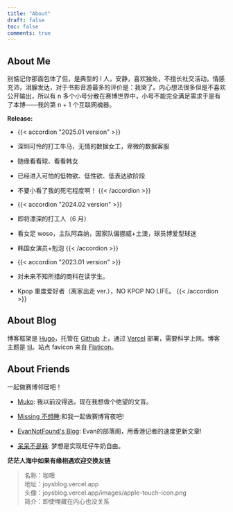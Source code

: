 ```yaml
---
title: "About"
draft: false
toc: false
comments: true
---
```


## About Me

别惦记你那面包体了但，是典型的 I 人，安静，喜欢独处，不擅长社交活动。情感充沛，泪腺发达，对于书影音游最多的评价是：我哭了。内心想法很多但是不喜欢公开输出，所以有 n 多个小号分散在赛博世界中，小号不能完全满足需求于是有了本博——我的第 n + 1 个互联网魂器。

**Release:**

- {{< accordion "2025.01 version" >}}
- 深圳可怜的打工牛马，无情的数据女工，卑微的数据客服
- 随缘看看球、看看韩女
- 已经进入可怕的低物欲、低性欲、低表达欲阶段
- 不要小看了我的死宅程度啊！
{{< /accordion >}}

- {{< accordion "2024.02 version" >}}
 - 即将漂深的打工人（6 月）
 - 看女足 woso，主队阿森纳，国家队偏挪威+土澳，球员博爱型球迷
 - 韩国女演员+剋泡
{{< /accordion >}}

- {{< accordion "2023.01 version" >}}
 - 对未来不知所措的商科在读学生。
 - Kpop 重度爱好者（离家出走 ver.），NO KPOP NO LIFE。
{{< /accordion >}}

## About Blog

博客框架是 [Hugo](https://gohugo.io/)，托管在 [Github](https://github.com/) 上，通过 [Vercel](https://vercel.app/) 部署，需要科学上网。博客主题是 [til](https://github.com/michenriksen/til-example-site/blob/main/content/_index.md?plain=1)。站点 favicon 来自 [Flaticon](https://www.flaticon.com/)。

## About Friends

一起做赛博邻居吧！

- [Muko](https://oaad.iceco.icu/): 我以前没得选，现在我想做个绝望的文盲。

- [Missing 不想睡](https://hugo-missingid.vercel.app/):和我一起做赛博宵夜吧!

- [EvanNotFound's Blog](https://ohevan.com): Evan的部落阁，用香港记者的速度更新文章!

- [呆呆不是槑](http://graugris.icu/): 梦想是实现旺仔牛奶自由。

**茫茫人海中如果有缘相遇欢迎交换友链**
> 名称：咖喱  
> 地址：joysblog.vercel.app  
> 头像：joysblog.vercel.app/images/apple-touch-icon.png  
> 简介：即使埋藏在内心也没关系